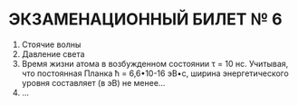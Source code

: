 ЭКЗАМЕНАЦИОННЫЙ БИЛЕТ  № 6
============================

1. Стоячие волны
2. Давление света
3. Время жизни атома в возбужденном состоянии τ = 10 нс. Учитывая, что постоянная Планка ħ = 6,6•10-16 эВ•с, ширина энергетического уровня составляет  (в эВ) не менее…
4. ...